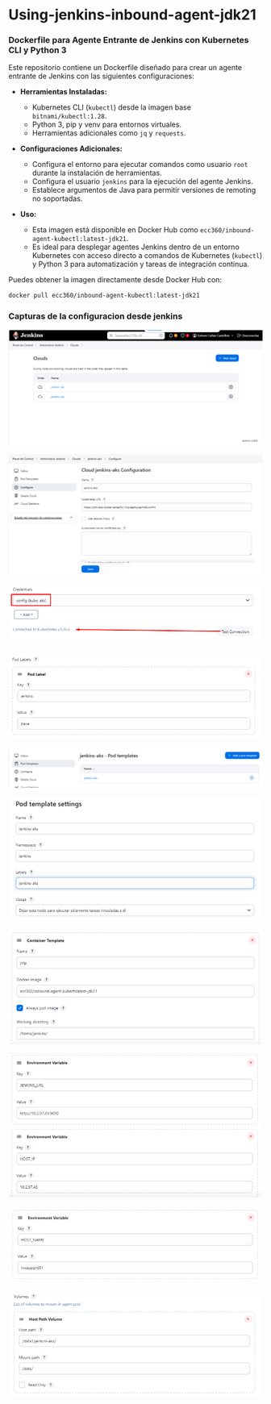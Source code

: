 ﻿# Using-jenkins-inbound-agent-jdk21

### Dockerfile para Agente Entrante de Jenkins con Kubernetes CLI y Python 3

Este repositorio contiene un Dockerfile diseñado para crear un agente entrante de Jenkins con las siguientes configuraciones:

- **Herramientas Instaladas:**
  - Kubernetes CLI (`kubectl`) desde la imagen base `bitnami/kubectl:1.28`.
  - Python 3, pip y venv para entornos virtuales.
  - Herramientas adicionales como `jq` y `requests`.

- **Configuraciones Adicionales:**
  - Configura el entorno para ejecutar comandos como usuario `root` durante la instalación de herramientas.
  - Configura el usuario `jenkins` para la ejecución del agente Jenkins.
  - Establece argumentos de Java para permitir versiones de remoting no soportadas.

- **Uso:**
  - Esta imagen está disponible en Docker Hub como `ecc360/inbound-agent-kubectl:latest-jdk21`.
  - Es ideal para desplegar agentes Jenkins dentro de un entorno Kubernetes con acceso directo a comandos de Kubernetes (`kubectl`) y Python 3 para automatización y tareas de integración continua.

Puedes obtener la imagen directamente desde Docker Hub con:

```bash
docker pull ecc360/inbound-agent-kubectl:latest-jdk21
```

### Capturas de la configuracion desde jenkins

![imagen](https://github.com/ecc360/Using-jenkins-inbound-agent-jdk11/raw/main/images/Screenshot_1.png)

![imagen](https://github.com/ecc360/Using-jenkins-inbound-agent-jdk11/raw/main/images/Screenshot_2.png)

![imagen](https://github.com/ecc360/Using-jenkins-inbound-agent-jdk11/raw/main/images/Screenshot_3.png)

![imagen](https://github.com/ecc360/Using-jenkins-inbound-agent-jdk11/raw/main/images/Screenshot_4.png)

![imagen](https://github.com/ecc360/Using-jenkins-inbound-agent-jdk11/raw/main/images/Screenshot_5.png)

![imagen](https://github.com/ecc360/Using-jenkins-inbound-agent-jdk11/raw/main/images/Screenshot_6.png)

![imagen](https://github.com/ecc360/Using-jenkins-inbound-agent-jdk11/raw/main/images/Screenshot_7.png)

![imagen](https://github.com/ecc360/Using-jenkins-inbound-agent-jdk11/raw/main/images/Screenshot_8.png)

![imagen](https://github.com/ecc360/Using-jenkins-inbound-agent-jdk11/raw/main/images/Screenshot_9.png)

![imagen](https://github.com/ecc360/Using-jenkins-inbound-agent-jdk11/raw/main/images/Screenshot_10.png)
